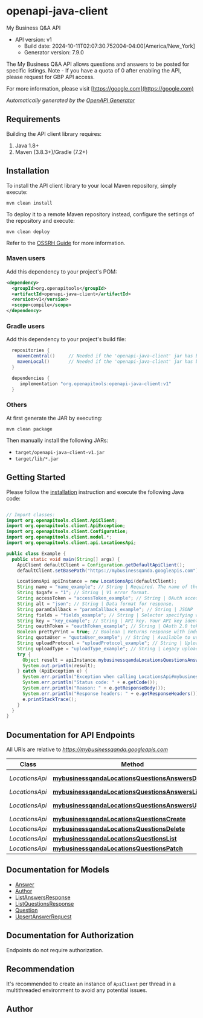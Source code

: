 # openapi-java-client

My Business Q&amp;A API
- API version: v1
  - Build date: 2024-10-11T02:07:30.752004-04:00[America/New_York]
  - Generator version: 7.9.0

The My Business Q&A API allows questions and answers to be posted for specific listings. Note - If you have a quota of 0 after enabling the API, please request for GBP API access.

  For more information, please visit [https://google.com](https://google.com)

*Automatically generated by the [OpenAPI Generator](https://openapi-generator.tech)*


## Requirements

Building the API client library requires:
1. Java 1.8+
2. Maven (3.8.3+)/Gradle (7.2+)

## Installation

To install the API client library to your local Maven repository, simply execute:

```shell
mvn clean install
```

To deploy it to a remote Maven repository instead, configure the settings of the repository and execute:

```shell
mvn clean deploy
```

Refer to the [OSSRH Guide](http://central.sonatype.org/pages/ossrh-guide.html) for more information.

### Maven users

Add this dependency to your project's POM:

```xml
<dependency>
  <groupId>org.openapitools</groupId>
  <artifactId>openapi-java-client</artifactId>
  <version>v1</version>
  <scope>compile</scope>
</dependency>
```

### Gradle users

Add this dependency to your project's build file:

```groovy
  repositories {
    mavenCentral()     // Needed if the 'openapi-java-client' jar has been published to maven central.
    mavenLocal()       // Needed if the 'openapi-java-client' jar has been published to the local maven repo.
  }

  dependencies {
     implementation "org.openapitools:openapi-java-client:v1"
  }
```

### Others

At first generate the JAR by executing:

```shell
mvn clean package
```

Then manually install the following JARs:

* `target/openapi-java-client-v1.jar`
* `target/lib/*.jar`

## Getting Started

Please follow the [installation](#installation) instruction and execute the following Java code:

```java

// Import classes:
import org.openapitools.client.ApiClient;
import org.openapitools.client.ApiException;
import org.openapitools.client.Configuration;
import org.openapitools.client.model.*;
import org.openapitools.client.api.LocationsApi;

public class Example {
  public static void main(String[] args) {
    ApiClient defaultClient = Configuration.getDefaultApiClient();
    defaultClient.setBasePath("https://mybusinessqanda.googleapis.com");

    LocationsApi apiInstance = new LocationsApi(defaultClient);
    String name = "name_example"; // String | Required. The name of the question to delete an answer for.
    String $xgafv = "1"; // String | V1 error format.
    String accessToken = "accessToken_example"; // String | OAuth access token.
    String alt = "json"; // String | Data format for response.
    String paramCallback = "paramCallback_example"; // String | JSONP
    String fields = "fields_example"; // String | Selector specifying which fields to include in a partial response.
    String key = "key_example"; // String | API key. Your API key identifies your project and provides you with API access, quota, and reports. Required unless you provide an OAuth 2.0 token.
    String oauthToken = "oauthToken_example"; // String | OAuth 2.0 token for the current user.
    Boolean prettyPrint = true; // Boolean | Returns response with indentations and line breaks.
    String quotaUser = "quotaUser_example"; // String | Available to use for quota purposes for server-side applications. Can be any arbitrary string assigned to a user, but should not exceed 40 characters.
    String uploadProtocol = "uploadProtocol_example"; // String | Upload protocol for media (e.g. \"raw\", \"multipart\").
    String uploadType = "uploadType_example"; // String | Legacy upload protocol for media (e.g. \"media\", \"multipart\").
    try {
      Object result = apiInstance.mybusinessqandaLocationsQuestionsAnswersDelete(name, $xgafv, accessToken, alt, paramCallback, fields, key, oauthToken, prettyPrint, quotaUser, uploadProtocol, uploadType);
      System.out.println(result);
    } catch (ApiException e) {
      System.err.println("Exception when calling LocationsApi#mybusinessqandaLocationsQuestionsAnswersDelete");
      System.err.println("Status code: " + e.getCode());
      System.err.println("Reason: " + e.getResponseBody());
      System.err.println("Response headers: " + e.getResponseHeaders());
      e.printStackTrace();
    }
  }
}

```

## Documentation for API Endpoints

All URIs are relative to *https://mybusinessqanda.googleapis.com*

Class | Method | HTTP request | Description
------------ | ------------- | ------------- | -------------
*LocationsApi* | [**mybusinessqandaLocationsQuestionsAnswersDelete**](docs/LocationsApi.md#mybusinessqandaLocationsQuestionsAnswersDelete) | **DELETE** /v1/{name}/answers:delete | 
*LocationsApi* | [**mybusinessqandaLocationsQuestionsAnswersList**](docs/LocationsApi.md#mybusinessqandaLocationsQuestionsAnswersList) | **GET** /v1/{parent}/answers | 
*LocationsApi* | [**mybusinessqandaLocationsQuestionsAnswersUpsert**](docs/LocationsApi.md#mybusinessqandaLocationsQuestionsAnswersUpsert) | **POST** /v1/{parent}/answers:upsert | 
*LocationsApi* | [**mybusinessqandaLocationsQuestionsCreate**](docs/LocationsApi.md#mybusinessqandaLocationsQuestionsCreate) | **POST** /v1/{parent} | 
*LocationsApi* | [**mybusinessqandaLocationsQuestionsDelete**](docs/LocationsApi.md#mybusinessqandaLocationsQuestionsDelete) | **DELETE** /v1/{name} | 
*LocationsApi* | [**mybusinessqandaLocationsQuestionsList**](docs/LocationsApi.md#mybusinessqandaLocationsQuestionsList) | **GET** /v1/{parent} | 
*LocationsApi* | [**mybusinessqandaLocationsQuestionsPatch**](docs/LocationsApi.md#mybusinessqandaLocationsQuestionsPatch) | **PATCH** /v1/{name} | 


## Documentation for Models

 - [Answer](docs/Answer.md)
 - [Author](docs/Author.md)
 - [ListAnswersResponse](docs/ListAnswersResponse.md)
 - [ListQuestionsResponse](docs/ListQuestionsResponse.md)
 - [Question](docs/Question.md)
 - [UpsertAnswerRequest](docs/UpsertAnswerRequest.md)


<a id="documentation-for-authorization"></a>
## Documentation for Authorization

Endpoints do not require authorization.


## Recommendation

It's recommended to create an instance of `ApiClient` per thread in a multithreaded environment to avoid any potential issues.

## Author



